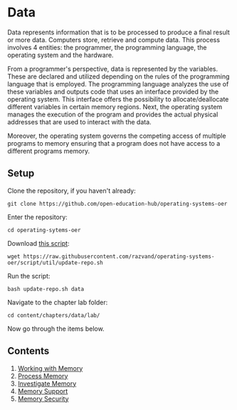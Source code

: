 # Data

Data represents information that is to be processed to produce a final result or more data.
Computers store, retrieve and compute data. This process involves 4 entities: the programmer, the programming language, the operating system and the hardware.

From a programmer's perspective, data is represented by the variables.
These are declared and utilized depending on the rules of the programming language that is employed.
The programming language analyzes the use of these variables and outputs code that uses an interface provided by the operating system.
This interface offers the possibility to allocate/deallocate different variables in certain memory regions.
Next, the operating system manages the execution of the program and provides the actual physical addresses that are used to interact with the data.

Moreover, the operating system governs the competing access of multiple programs to memory ensuring that a program does not have access to a different programs memory.

## Setup

Clone the repository, if you haven't already:

```
git clone https://github.com/open-education-hub/operating-systems-oer
```

Enter the repository:

```
cd operating-sytems-oer
```

Download [this script](https://raw.githubusercontent.com/razvand/operating-systems-oer/script/util/update-repo.sh):

```
wget https://raw.githubusercontent.com/razvand/operating-systems-oer/script/util/update-repo.sh
```

Run the script:

```
bash update-repo.sh data
```

Navigate to the chapter lab folder:

```
cd content/chapters/data/lab/
```

Now go through the items below.

## Contents

1. [Working with Memory](content/working-memory.md)
1. [Process Memory](content/process-memory.md)
1. [Investigate Memory](content/investigate-memory.md)
1. [Memory Support](content/memory-support.md)
1. [Memory Security](content/memory-security.md)
